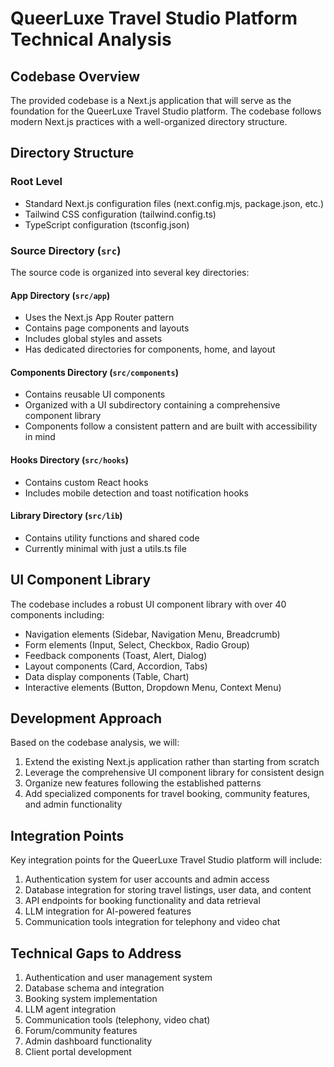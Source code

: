 # QueerLuxe Travel Studio Platform Technical Analysis

## Codebase Overview
The provided codebase is a Next.js application that will serve as the foundation for the QueerLuxe Travel Studio platform. The codebase follows modern Next.js practices with a well-organized directory structure.

## Directory Structure

### Root Level
- Standard Next.js configuration files (next.config.mjs, package.json, etc.)
- Tailwind CSS configuration (tailwind.config.ts)
- TypeScript configuration (tsconfig.json)

### Source Directory (`src`)
The source code is organized into several key directories:

#### App Directory (`src/app`)
- Uses the Next.js App Router pattern
- Contains page components and layouts
- Includes global styles and assets
- Has dedicated directories for components, home, and layout

#### Components Directory (`src/components`)
- Contains reusable UI components
- Organized with a UI subdirectory containing a comprehensive component library
- Components follow a consistent pattern and are built with accessibility in mind

#### Hooks Directory (`src/hooks`)
- Contains custom React hooks
- Includes mobile detection and toast notification hooks

#### Library Directory (`src/lib`)
- Contains utility functions and shared code
- Currently minimal with just a utils.ts file

## UI Component Library
The codebase includes a robust UI component library with over 40 components including:
- Navigation elements (Sidebar, Navigation Menu, Breadcrumb)
- Form elements (Input, Select, Checkbox, Radio Group)
- Feedback components (Toast, Alert, Dialog)
- Layout components (Card, Accordion, Tabs)
- Data display components (Table, Chart)
- Interactive elements (Button, Dropdown Menu, Context Menu)

## Development Approach
Based on the codebase analysis, we will:
1. Extend the existing Next.js application rather than starting from scratch
2. Leverage the comprehensive UI component library for consistent design
3. Organize new features following the established patterns
4. Add specialized components for travel booking, community features, and admin functionality

## Integration Points
Key integration points for the QueerLuxe Travel Studio platform will include:
1. Authentication system for user accounts and admin access
2. Database integration for storing travel listings, user data, and content
3. API endpoints for booking functionality and data retrieval
4. LLM integration for AI-powered features
5. Communication tools integration for telephony and video chat

## Technical Gaps to Address
1. Authentication and user management system
2. Database schema and integration
3. Booking system implementation
4. LLM agent integration
5. Communication tools (telephony, video chat)
6. Forum/community features
7. Admin dashboard functionality
8. Client portal development
